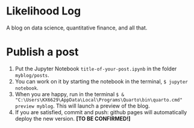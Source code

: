 # Likelihood Log
A blog on data science, quantitative finance, and all that.

# Publish a post

1. Put the Jupyter Notebook `title-of-your-post.ipynb` in the folder `myblog/posts`.
2. You can work on it by starting the notebook in the terminal, `$ jupyter notebook`.
3. When you are happy, run in the terminal `$ & "C:\Users\KX6629\AppData\Local\Programs\Quarto\bin\quarto.cmd" preview myblog`. This will launch a preview of the blog.
4. If you are satisfied, commit and push: github pages will automatically deploy the new version. **[TO BE CONFIRMED!]**